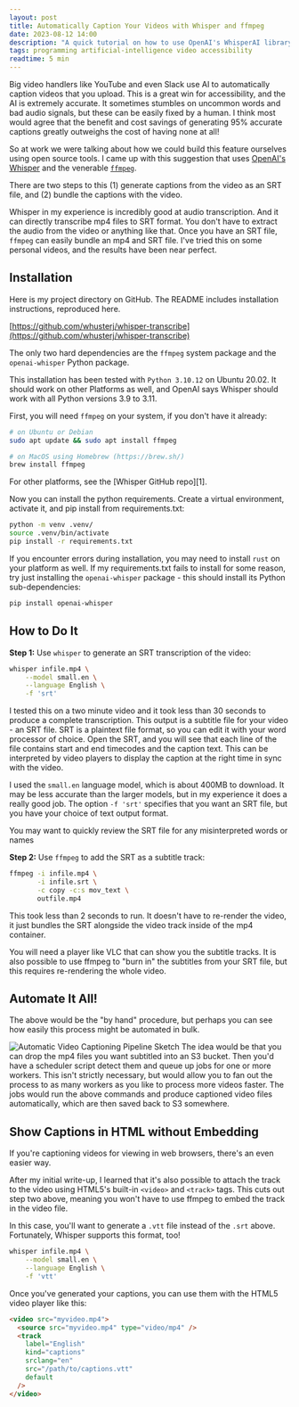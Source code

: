 ```yaml
---
layout: post
title: Automatically Caption Your Videos with Whisper and ffmpeg
date: 2023-08-12 14:00
description: "A quick tutorial on how to use OpenAI's WhisperAI library to automatically generate high-quality closed captions for your videos and attach them to your videos using ffmpeg. This process is entirely offline, meaning it's efficient and safe from prying eyes!"
tags: programming artificial-intelligence video accessibility
readtime: 5 min
---
```


Big video handlers like YouTube and even Slack use AI to automatically caption videos that you upload. This is a great win for accessibility, and the AI is extremely accurate. It sometimes stumbles on uncommon words and bad audio signals, but these can be easily fixed by a human. I think most would agree that the benefit and cost savings of generating 95% accurate captions greatly outweighs the cost of having none at all!

So at work we were talking about how we could build this feature ourselves using open source tools. I came up with this suggestion that uses [OpenAI's Whisper](https://github.com/openai/whisper) and the venerable [`ffmpeg`](https://www.ffmpeg.org/).

There are two steps to this (1) generate captions from the video as an SRT file, and (2) bundle the captions with the video.

Whisper in my experience is incredibly good at audio transcription. And it can directly transcribe mp4 files to SRT format. You don't have to extract the audio from the video or anything like that. Once you have an SRT file, `ffmpeg` can easily bundle an mp4 and SRT file. I've tried this on some personal videos, and the results have been near perfect.

## Installation

Here is my project directory on GitHub. The README includes installation instructions, reproduced here.

[https://github.com/whusterj/whisper-transcribe](https://github.com/whusterj/whisper-transcribe)

The only two hard dependencies are the `ffmpeg` system package and the `openai-whisper` Python package.

This installation has been tested with `Python 3.10.12` on Ubuntu 20.02. It should work on other Platforms as well, and OpenAI says Whisper should work with all Python versions 3.9 to 3.11.

First, you will need `ffmpeg` on your system, if you don't have it already:

```bash
# on Ubuntu or Debian
sudo apt update && sudo apt install ffmpeg

# on MacOS using Homebrew (https://brew.sh/)
brew install ffmpeg
```

For other platforms, see the [Whisper GitHub repo][1].

Now you can install the python requirements. Create a virtual environment, activate it, and pip install from requirements.txt:

```bash
python -m venv .venv/
source .venv/bin/activate
pip install -r requirements.txt
```

If you encounter errors during installation, you may need to install `rust` on your platform as well. If my requirements.txt fails to install for some reason, try just installing the `openai-whisper` package - this should install its Python sub-dependencies:

```bash
pip install openai-whisper
```

## How to Do It

**Step 1:** Use `whisper` to generate an SRT transcription of the video:

```bash
whisper infile.mp4 \
    --model small.en \
    --language English \
    -f 'srt'
```

I tested this on a two minute video and it took less than 30 seconds to produce a complete transcription. This output is a subtitle file for your video - an SRT file. SRT is a plaintext file format, so you can edit it with your word processor of choice. Open the SRT, and you will see that each line of the file contains start and end timecodes and the caption text. This can be interpreted by video players to display the caption at the right time in sync with the video.

I used the `small.en` language model, which is about 400MB to download. It may be less accurate than the larger models, but in my experience it does a really good job. The option `-f 'srt'` specifies that you want an SRT file, but you have your choice of text output format.

You may want to quickly review the SRT file for any misinterpreted words or names

**Step 2:** Use `ffmpeg` to add the SRT as a subtitle track:

```bash
ffmpeg -i infile.mp4 \
       -i infile.srt \
       -c copy -c:s mov_text \
       outfile.mp4
```

This took less than 2 seconds to run. It doesn't have to re-render the video, it just bundles the SRT alongside the video track inside of the mp4 container.

You will need a player like VLC that can show you the subtitle tracks. It is also possible to use ffmpeg to "burn in" the subtitles from your SRT file, but this requires re-rendering the whole video.

## Automate It All!

The above would be the "by hand" procedure, but perhaps you can see how easily this process might be automated in bulk.

![Automatic Video Captioning Pipeline Sketch](https://images.williamhuster.com/posts/2023-08-12-closed-captioning-data-pipeline-sketch.jpg)
The idea would be that you can drop the mp4 files you want subtitled into an S3 bucket. Then you'd have a scheduler script detect them and queue up jobs for one or more workers. This isn't strictly necessary, but would allow you to fan out the process to as many workers as you like to process more videos faster. The jobs would run the above commands and produce captioned video files automatically, which are then saved back to S3 somewhere.

## Show Captions in HTML without Embedding

If you're captioning videos for viewing in web browsers, there's an even easier way.

After my initial write-up, I learned that it's also possible to attach the track to the video using HTML5's built-in `<video>` and `<track>` tags. This cuts out step two above, meaning you won't have to use ffmpeg to embed the track in the video file.

In this case, you'll want to generate a `.vtt` file instead of the `.srt` above. Fortunately, Whisper supports this format, too!

```bash
whisper infile.mp4 \
    --model small.en \
    --language English \
    -f 'vtt'
```

Once you've generated your captions, you can use them with the HTML5 video player like this:

```html
<video src="myvideo.mp4">
  <source src="myvideo.mp4" type="video/mp4" />
  <track
    label="English"
    kind="captions"
    srclang="en"
    src="/path/to/captions.vtt"
    default
  />
</video>
```
